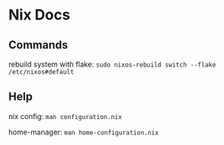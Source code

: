 # Nix Docs


## Commands

rebuild system with flake: 
`sudo nixos-rebuild switch --flake /etc/nixos#default`




## Help

nix config:
`man configuration.nix`

home-manager:
`man home-configuration.nix`


